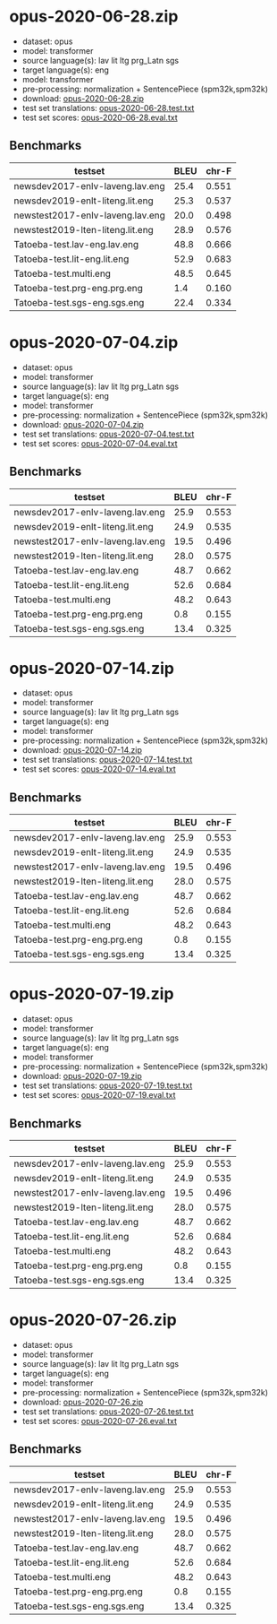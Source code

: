 # opus-2020-06-28.zip

* dataset: opus
* model: transformer
* source language(s): lav lit ltg prg_Latn sgs
* target language(s): eng
* model: transformer
* pre-processing: normalization + SentencePiece (spm32k,spm32k)
* download: [opus-2020-06-28.zip](https://object.pouta.csc.fi/Tatoeba-MT-models/bat-eng/opus-2020-06-28.zip)
* test set translations: [opus-2020-06-28.test.txt](https://object.pouta.csc.fi/Tatoeba-MT-models/bat-eng/opus-2020-06-28.test.txt)
* test set scores: [opus-2020-06-28.eval.txt](https://object.pouta.csc.fi/Tatoeba-MT-models/bat-eng/opus-2020-06-28.eval.txt)

## Benchmarks

| testset               | BLEU  | chr-F |
|-----------------------|-------|-------|
| newsdev2017-enlv-laveng.lav.eng 	| 25.4 	| 0.551 |
| newsdev2019-enlt-liteng.lit.eng 	| 25.3 	| 0.537 |
| newstest2017-enlv-laveng.lav.eng 	| 20.0 	| 0.498 |
| newstest2019-lten-liteng.lit.eng 	| 28.9 	| 0.576 |
| Tatoeba-test.lav-eng.lav.eng 	| 48.8 	| 0.666 |
| Tatoeba-test.lit-eng.lit.eng 	| 52.9 	| 0.683 |
| Tatoeba-test.multi.eng 	| 48.5 	| 0.645 |
| Tatoeba-test.prg-eng.prg.eng 	| 1.4 	| 0.160 |
| Tatoeba-test.sgs-eng.sgs.eng 	| 22.4 	| 0.334 |

# opus-2020-07-04.zip

* dataset: opus
* model: transformer
* source language(s): lav lit ltg prg_Latn sgs
* target language(s): eng
* model: transformer
* pre-processing: normalization + SentencePiece (spm32k,spm32k)
* download: [opus-2020-07-04.zip](https://object.pouta.csc.fi/Tatoeba-MT-models/bat-eng/opus-2020-07-04.zip)
* test set translations: [opus-2020-07-04.test.txt](https://object.pouta.csc.fi/Tatoeba-MT-models/bat-eng/opus-2020-07-04.test.txt)
* test set scores: [opus-2020-07-04.eval.txt](https://object.pouta.csc.fi/Tatoeba-MT-models/bat-eng/opus-2020-07-04.eval.txt)

## Benchmarks

| testset               | BLEU  | chr-F |
|-----------------------|-------|-------|
| newsdev2017-enlv-laveng.lav.eng 	| 25.9 	| 0.553 |
| newsdev2019-enlt-liteng.lit.eng 	| 24.9 	| 0.535 |
| newstest2017-enlv-laveng.lav.eng 	| 19.5 	| 0.496 |
| newstest2019-lten-liteng.lit.eng 	| 28.0 	| 0.575 |
| Tatoeba-test.lav-eng.lav.eng 	| 48.7 	| 0.662 |
| Tatoeba-test.lit-eng.lit.eng 	| 52.6 	| 0.684 |
| Tatoeba-test.multi.eng 	| 48.2 	| 0.643 |
| Tatoeba-test.prg-eng.prg.eng 	| 0.8 	| 0.155 |
| Tatoeba-test.sgs-eng.sgs.eng 	| 13.4 	| 0.325 |

# opus-2020-07-14.zip

* dataset: opus
* model: transformer
* source language(s): lav lit ltg prg_Latn sgs
* target language(s): eng
* model: transformer
* pre-processing: normalization + SentencePiece (spm32k,spm32k)
* download: [opus-2020-07-14.zip](https://object.pouta.csc.fi/Tatoeba-MT-models/bat-eng/opus-2020-07-14.zip)
* test set translations: [opus-2020-07-14.test.txt](https://object.pouta.csc.fi/Tatoeba-MT-models/bat-eng/opus-2020-07-14.test.txt)
* test set scores: [opus-2020-07-14.eval.txt](https://object.pouta.csc.fi/Tatoeba-MT-models/bat-eng/opus-2020-07-14.eval.txt)

## Benchmarks

| testset               | BLEU  | chr-F |
|-----------------------|-------|-------|
| newsdev2017-enlv-laveng.lav.eng 	| 25.9 	| 0.553 |
| newsdev2019-enlt-liteng.lit.eng 	| 24.9 	| 0.535 |
| newstest2017-enlv-laveng.lav.eng 	| 19.5 	| 0.496 |
| newstest2019-lten-liteng.lit.eng 	| 28.0 	| 0.575 |
| Tatoeba-test.lav-eng.lav.eng 	| 48.7 	| 0.662 |
| Tatoeba-test.lit-eng.lit.eng 	| 52.6 	| 0.684 |
| Tatoeba-test.multi.eng 	| 48.2 	| 0.643 |
| Tatoeba-test.prg-eng.prg.eng 	| 0.8 	| 0.155 |
| Tatoeba-test.sgs-eng.sgs.eng 	| 13.4 	| 0.325 |

# opus-2020-07-19.zip

* dataset: opus
* model: transformer
* source language(s): lav lit ltg prg_Latn sgs
* target language(s): eng
* model: transformer
* pre-processing: normalization + SentencePiece (spm32k,spm32k)
* download: [opus-2020-07-19.zip](https://object.pouta.csc.fi/Tatoeba-MT-models/bat-eng/opus-2020-07-19.zip)
* test set translations: [opus-2020-07-19.test.txt](https://object.pouta.csc.fi/Tatoeba-MT-models/bat-eng/opus-2020-07-19.test.txt)
* test set scores: [opus-2020-07-19.eval.txt](https://object.pouta.csc.fi/Tatoeba-MT-models/bat-eng/opus-2020-07-19.eval.txt)

## Benchmarks

| testset               | BLEU  | chr-F |
|-----------------------|-------|-------|
| newsdev2017-enlv-laveng.lav.eng 	| 25.9 	| 0.553 |
| newsdev2019-enlt-liteng.lit.eng 	| 24.9 	| 0.535 |
| newstest2017-enlv-laveng.lav.eng 	| 19.5 	| 0.496 |
| newstest2019-lten-liteng.lit.eng 	| 28.0 	| 0.575 |
| Tatoeba-test.lav-eng.lav.eng 	| 48.7 	| 0.662 |
| Tatoeba-test.lit-eng.lit.eng 	| 52.6 	| 0.684 |
| Tatoeba-test.multi.eng 	| 48.2 	| 0.643 |
| Tatoeba-test.prg-eng.prg.eng 	| 0.8 	| 0.155 |
| Tatoeba-test.sgs-eng.sgs.eng 	| 13.4 	| 0.325 |

# opus-2020-07-26.zip

* dataset: opus
* model: transformer
* source language(s): lav lit ltg prg_Latn sgs
* target language(s): eng
* model: transformer
* pre-processing: normalization + SentencePiece (spm32k,spm32k)
* download: [opus-2020-07-26.zip](https://object.pouta.csc.fi/Tatoeba-MT-models/bat-eng/opus-2020-07-26.zip)
* test set translations: [opus-2020-07-26.test.txt](https://object.pouta.csc.fi/Tatoeba-MT-models/bat-eng/opus-2020-07-26.test.txt)
* test set scores: [opus-2020-07-26.eval.txt](https://object.pouta.csc.fi/Tatoeba-MT-models/bat-eng/opus-2020-07-26.eval.txt)

## Benchmarks

| testset               | BLEU  | chr-F |
|-----------------------|-------|-------|
| newsdev2017-enlv-laveng.lav.eng 	| 25.9 	| 0.553 |
| newsdev2019-enlt-liteng.lit.eng 	| 24.9 	| 0.535 |
| newstest2017-enlv-laveng.lav.eng 	| 19.5 	| 0.496 |
| newstest2019-lten-liteng.lit.eng 	| 28.0 	| 0.575 |
| Tatoeba-test.lav-eng.lav.eng 	| 48.7 	| 0.662 |
| Tatoeba-test.lit-eng.lit.eng 	| 52.6 	| 0.684 |
| Tatoeba-test.multi.eng 	| 48.2 	| 0.643 |
| Tatoeba-test.prg-eng.prg.eng 	| 0.8 	| 0.155 |
| Tatoeba-test.sgs-eng.sgs.eng 	| 13.4 	| 0.325 |

